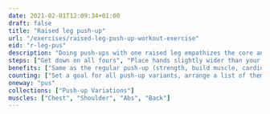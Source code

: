 ```yaml
---
date: 2021-02-01T12:09:34+01:00
draft: false
title: "Raised leg push-up"
url: "/exercises/raised-leg-push-up-workout-exercise"
eid: "r-leg-pus"
description: "Doing push-ups with one raised leg empathizes the core and abs use. Similar to the push-up it is a great exercise for chest, shoulders, triceps, back and core."
steps: ["Get down on all fours", "Place hands slightly wider than your shoulders", "Straighten arms and legs", "Raise one of the legs", "Lower the body, the chest nearly touches the floor", "Pause, then straight your arms and push back up"]
benefits: ["Same as the regular push-up (strength, build muscle, cardio effort) with stronger core engagement"]
counting: ["Set a goal for all push-up variants, arrange a list of them to ensure many are tried"]
oneway: "pus"
collections: ["Push-up Variations"]
muscles: ["Chest", "Shoulder", "Abs", "Back"]
---
```

